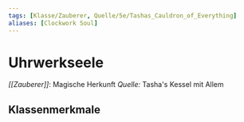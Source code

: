 ```yaml
---
tags: [Klasse/Zauberer, Quelle/5e/Tashas_Cauldron_of_Everything]
aliases: [Clockwork Soul]
---
```

# Uhrwerkseele
_[[Zauberer]]_: Magische Herkunft
_Quelle:_ Tasha's Kessel mit Allem

## Klassenmerkmale
